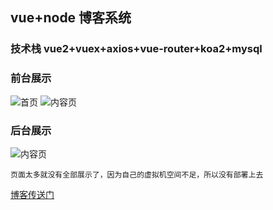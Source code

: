 ## vue+node 博客系统
### 技术栈 vue2+vuex+axios+vue-router+koa2+mysql
### 前台展示
![首页](https://raw.githubusercontent.com/yxl720/vue-node/master/codeimg/front.png)
![内容页](https://raw.githubusercontent.com/yxl720/vue-node/master/codeimg/article.png)
### 后台展示
![内容页](https://raw.githubusercontent.com/yxl720/vue-node/master/codeimg/admin.png)

```
页面太多就没有全部展示了，因为自己的虚拟机空间不足，所以没有部署上去
```
[博客传送门](http://yxlblog.com)
